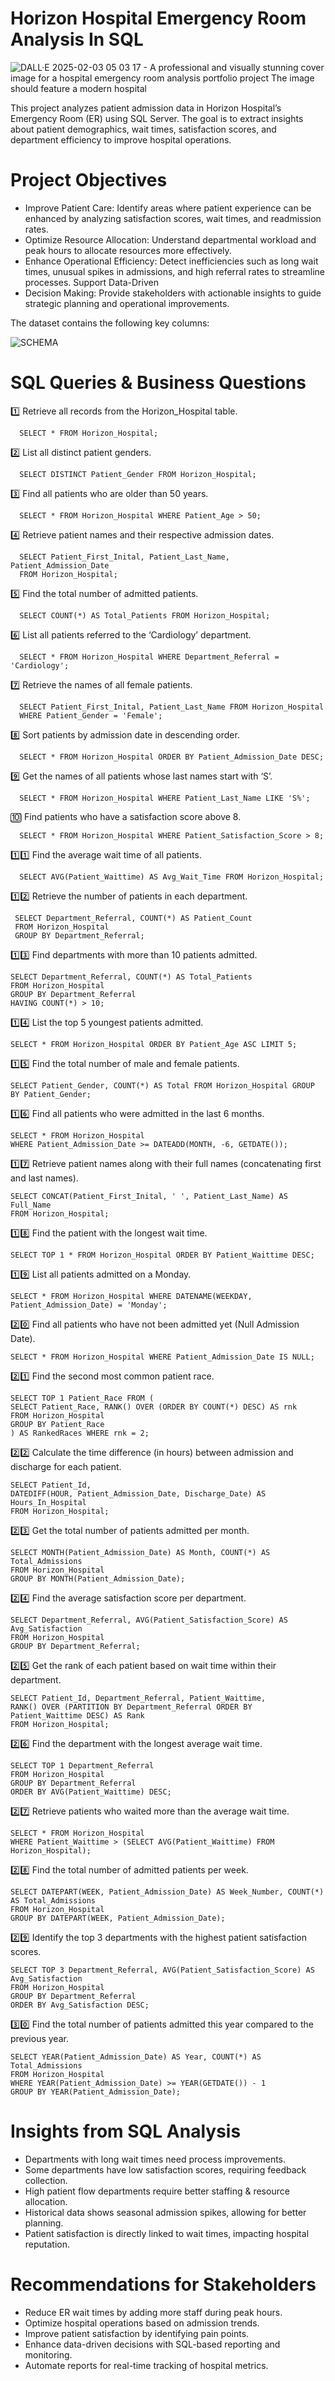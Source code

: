 # Horizon Hospital Emergency Room Analysis In SQL

![DALL·E 2025-02-03 05 03 17 - A professional and visually stunning cover image for a hospital emergency room analysis portfolio project  The image should feature a modern hospital ](https://github.com/user-attachments/assets/4c1a0730-77ad-47c2-b798-4042d150e636)

This project analyzes patient admission data in Horizon Hospital’s Emergency Room (ER) using SQL Server. The goal is to extract insights about patient demographics, wait times, satisfaction scores, and department efficiency to improve hospital operations.

#  Project Objectives

  - Improve Patient Care: Identify areas where patient experience can be enhanced by analyzing satisfaction scores, wait times, and readmission rates.
  - Optimize Resource Allocation: Understand departmental workload and peak hours to allocate resources more effectively.
  - Enhance Operational Efficiency: Detect inefficiencies such as long wait times, unusual spikes in admissions, and high referral rates to streamline processes. Support Data-Driven 
  - Decision Making: Provide stakeholders with actionable insights to guide strategic planning and operational improvements.

The dataset contains the following key columns:

![SCHEMA](https://github.com/user-attachments/assets/2ca2ded4-99b8-40b7-a666-d4ee4148d077)

# SQL Queries & Business Questions

   1️⃣ Retrieve all records from the Horizon_Hospital table.

      SELECT * FROM Horizon_Hospital;
  
   2️⃣ List all distinct patient genders.

      SELECT DISTINCT Patient_Gender FROM Horizon_Hospital;

   3️⃣ Find all patients who are older than 50 years.

      SELECT * FROM Horizon_Hospital WHERE Patient_Age > 50;
  
   4️⃣ Retrieve patient names and their respective admission dates.

      SELECT Patient_First_Inital, Patient_Last_Name, Patient_Admission_Date 
      FROM Horizon_Hospital;

   5️⃣ Find the total number of admitted patients.

      SELECT COUNT(*) AS Total_Patients FROM Horizon_Hospital;

   6️⃣ List all patients referred to the ‘Cardiology’ department.

      SELECT * FROM Horizon_Hospital WHERE Department_Referral = 'Cardiology';

   7️⃣ Retrieve the names of all female patients.

      SELECT Patient_First_Inital, Patient_Last_Name FROM Horizon_Hospital 
      WHERE Patient_Gender = 'Female';

  8️⃣ Sort patients by admission date in descending order.

      SELECT * FROM Horizon_Hospital ORDER BY Patient_Admission_Date DESC;

  9️⃣ Get the names of all patients whose last names start with ‘S’.

      SELECT * FROM Horizon_Hospital WHERE Patient_Last_Name LIKE 'S%';

  🔟 Find patients who have a satisfaction score above 8.

      SELECT * FROM Horizon_Hospital WHERE Patient_Satisfaction_Score > 8;

  1️⃣1️⃣ Find the average wait time of all patients.

      SELECT AVG(Patient_Waittime) AS Avg_Wait_Time FROM Horizon_Hospital;

  1️⃣2️⃣ Retrieve the number of patients in each department.

     SELECT Department_Referral, COUNT(*) AS Patient_Count 
     FROM Horizon_Hospital 
     GROUP BY Department_Referral;

  1️⃣3️⃣ Find departments with more than 10 patients admitted.

    SELECT Department_Referral, COUNT(*) AS Total_Patients 
    FROM Horizon_Hospital 
    GROUP BY Department_Referral 
    HAVING COUNT(*) > 10;
    
1️⃣4️⃣ List the top 5 youngest patients admitted.

    SELECT * FROM Horizon_Hospital ORDER BY Patient_Age ASC LIMIT 5;

1️⃣5️⃣ Find the total number of male and female patients.

    SELECT Patient_Gender, COUNT(*) AS Total FROM Horizon_Hospital GROUP BY Patient_Gender;

1️⃣6️⃣ Find all patients who were admitted in the last 6 months.

    SELECT * FROM Horizon_Hospital 
    WHERE Patient_Admission_Date >= DATEADD(MONTH, -6, GETDATE());

1️⃣7️⃣ Retrieve patient names along with their full names (concatenating first and last names).

    SELECT CONCAT(Patient_First_Inital, ' ', Patient_Last_Name) AS Full_Name 
    FROM Horizon_Hospital;
    
1️⃣8️⃣ Find the patient with the longest wait time.

    SELECT TOP 1 * FROM Horizon_Hospital ORDER BY Patient_Waittime DESC;

1️⃣9️⃣ List all patients admitted on a Monday.

    SELECT * FROM Horizon_Hospital WHERE DATENAME(WEEKDAY, Patient_Admission_Date) = 'Monday';

2️⃣0️⃣ Find all patients who have not been admitted yet (Null Admission Date).

    SELECT * FROM Horizon_Hospital WHERE Patient_Admission_Date IS NULL;

2️⃣1️⃣ Find the second most common patient race.

    SELECT TOP 1 Patient_Race FROM (
    SELECT Patient_Race, RANK() OVER (ORDER BY COUNT(*) DESC) AS rnk 
    FROM Horizon_Hospital 
    GROUP BY Patient_Race
    ) AS RankedRaces WHERE rnk = 2;

2️⃣2️⃣ Calculate the time difference (in hours) between admission and discharge for each patient.

    SELECT Patient_Id, 
    DATEDIFF(HOUR, Patient_Admission_Date, Discharge_Date) AS Hours_In_Hospital 
    FROM Horizon_Hospital;

2️⃣3️⃣ Get the total number of patients admitted per month.

    SELECT MONTH(Patient_Admission_Date) AS Month, COUNT(*) AS Total_Admissions 
    FROM Horizon_Hospital 
    GROUP BY MONTH(Patient_Admission_Date);
    
2️⃣4️⃣ Find the average satisfaction score per department.

    SELECT Department_Referral, AVG(Patient_Satisfaction_Score) AS Avg_Satisfaction 
    FROM Horizon_Hospital 
    GROUP BY Department_Referral;
    
2️⃣5️⃣ Get the rank of each patient based on wait time within their department.

    SELECT Patient_Id, Department_Referral, Patient_Waittime, 
    RANK() OVER (PARTITION BY Department_Referral ORDER BY Patient_Waittime DESC) AS Rank 
    FROM Horizon_Hospital;
    
2️⃣6️⃣ Find the department with the longest average wait time.

    SELECT TOP 1 Department_Referral 
    FROM Horizon_Hospital 
    GROUP BY Department_Referral 
    ORDER BY AVG(Patient_Waittime) DESC;
    
2️⃣7️⃣ Retrieve patients who waited more than the average wait time.

    SELECT * FROM Horizon_Hospital 
    WHERE Patient_Waittime > (SELECT AVG(Patient_Waittime) FROM Horizon_Hospital);
    
2️⃣8️⃣ Find the total number of admitted patients per week.

    SELECT DATEPART(WEEK, Patient_Admission_Date) AS Week_Number, COUNT(*) AS Total_Admissions 
    FROM Horizon_Hospital 
    GROUP BY DATEPART(WEEK, Patient_Admission_Date);

2️⃣9️⃣ Identify the top 3 departments with the highest patient satisfaction scores.

    SELECT TOP 3 Department_Referral, AVG(Patient_Satisfaction_Score) AS Avg_Satisfaction 
    FROM Horizon_Hospital 
    GROUP BY Department_Referral 
    ORDER BY Avg_Satisfaction DESC;
    
3️⃣0️⃣ Find the total number of patients admitted this year compared to the previous year.

    SELECT YEAR(Patient_Admission_Date) AS Year, COUNT(*) AS Total_Admissions 
    FROM Horizon_Hospital 
    WHERE YEAR(Patient_Admission_Date) >= YEAR(GETDATE()) - 1 
    GROUP BY YEAR(Patient_Admission_Date);

# Insights from SQL Analysis

 - Departments with long wait times need process improvements.
 - Some departments have low satisfaction scores, requiring feedback collection.
 - High patient flow departments require better staffing & resource allocation.
 - Historical data shows seasonal admission spikes, allowing for better planning.
 - Patient satisfaction is directly linked to wait times, impacting hospital reputation.

# Recommendations for Stakeholders

 - Reduce ER wait times by adding more staff during peak hours.
 - Optimize hospital operations based on admission trends.
 - Improve patient satisfaction by identifying pain points.
 - Enhance data-driven decisions with SQL-based reporting and monitoring.
 - Automate reports for real-time tracking of hospital metrics.
